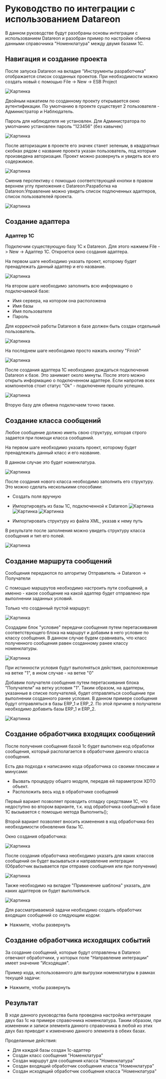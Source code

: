 # Руководство по интеграции с использованием Datareon
В данном руководстве будут разобраны основы интеграции с использованием Datareon и разобран пример по настройке обмена данными справочника "Номенклатура" между двумя базами 1С.
## Навигация и создание проекта

После запуска Datareon на вкладке "Инструменты разработчика" отображается список созданных проектов. При необходимости можно создать новый с помощью File -> New -> ESB Project

![Картинка][image3]

Двойным нажатием по созданному проекту открывается окно аутентификации. По умолчанию в проекте существует 2 пользователя - Администратор и Наблюдатель.

Пароль для наблюдателя не установлен. Для Администратора по умолчанию установлен пароль "123456" (без кавычек)

![Картинка][image1]

После авторизации в проекте его значек станет зеленым, в квадратных скобках рядом с название проекта указан пользователь, под которым произведена авторизация. Проект можно развернуть и увидеть все его содержимое.

![Картинка][image2]

Сменив перспективу с помощью соответствующей кнопки в правом верхнем углу приложения с Datareon:Разработка на Datareon:Управление можно увидеть список подлюченных адаптеров, список пользователей проекта.

![Картинка][image4]

## Создание адаптера
### Адаптер 1С
Подключим существующую базу 1С к Datareon. Для этого нажмем File -> New -> Адаптер 1С. Откроется окно создания адаптера.

На первом шаге необходимо указать проект, которому будет пренадлежать данный адаптер и его название.

![Картинка][image5]

На втором шаге необходимо заполнить всю информацию о подключаемой базе:
* Имя сервера, на котором она расположена
* Имя базы
* Имя пользователя
* Пароль

Для корректной работы Datareon в базе должен быть создан отдельный пользователь.

![Картинка][image6]

На последнем шаге необходимо просто нажать кнопку "Finish"

![Картинка][image8]

После создания адаптера 1С необходимо дождаться подключения Datareon к базе. Это занимает около минуты. После этого можно открыть информацию о подключенном адаптере. Если напротив всех компонентов стоит статус "Ok" - подключение прошло успешно.

![Картинка][image9]

Вторую базу для обмена подключаем точно также.

## Создание класса сообщений
Любое сообщение должно иметь свою структуру, которая строго задается при помощи класса сообщений. 

На первом шаге необходимо указать проект, которому будет пренадлежать данный класс и его название. 

В данном случае это будет номенклатура.

![Картинка][image12]

После создания нового класса необходимо заполнить его структуру. Это можно сделать несколькими способами:

* Создать поля вручную

* Импортировать из базы 1С, подключенной к Datareon
![Картинка][image13]
![Картинка][image14]
![Картинка][image15]
* Импортировать структуру из файла XML, указав к нему путь

В результате после заполнения можно увидеть структуру класса сообщения и тип его полей.

![Картинка][image16]

## Создание маршрута сообщений
Сообщения передаются по алгоритму Отправитель -> Datareon -> Получатели

С помощью маршрутов необходимо настроить пути сообщений, а именно - какое сообщение на какой адаптер будет отправлено при выполнении заданных условий.

Только что созданный пустой маршрут:

![Картинка][image17]

Создадим блок "условие" передачи сообщения путем перетаскивания соответствующего блока на маршрут и добавим в него условие по классу сообщения. В данном случае будем сравнивать, что класс полученного сообщения равен созданному ранее классу номенклатуры.

![Картинка][image18]

При истинности условия будут выполняться действия, расположенные на ветке "1", в ином случае - на ветке "0"

Добавим получателя сообщения путем перетаскивания блока "Получатели" на ветку условия "1". Таким образом, на адаптеры, указанные в списке получателей, будет отправляться сообщение при выполнении созданного ранее условия. В данном примере сообщения будут отправляться в базы ERP_1 и ERP_2. По этой причине в получатели необходимо добавить базы ERP_1 и ERP_2.

![Картинка][image19]

## Создание обработчика входящих сообщений
После получения сообщения базой 1с будет выполнен код обработки сообщения, который располагается в обработчике данного класса сообщения. 

Есть два подхода к написанию кода обработчика со своими плюсами и минусами:

* Вызвать процедуру общего модуля, передав ей параметром XDTO объект.
* Расположить весь код в обработчике сообщений

Первый вариант позволяет проводить отладку средствами 1С, что недоступно во втором варианте, т.к. код обработчика сообщений в базе 1С вызывается с помощью метода Выполнить();

Второй вариант позволяет вносить изменения в код обработчика без необходимости обновления базы 1С.

Окно создания обработчика:

![Картинка][image20]

После создания обработчика необходимо указать для каких классов сообщений он будет вызываться и направление интеграции (Обработчик вызывается при отправке сообщения или при получении)

![Картинка][image21]

Также необходимо на вкладке "Приминение шаблона" указать, для каких адаптеров он будет выполняться.

![Картинка][image22]

Для рассматриваемой задачи необходимо создать обработчих входящих сообщений со следующим кодом:
<details>
<summary>Нажмите, чтобы развернуть</summary>
<code> 
//Определение переменных
ПустойИдентификатор = "00000000-0000-0000-0000-000000000000";

//Получение тела сообщения
xdtoОбъект = сшпОбщегоНазначения.ПолучитьОбъектXDTO(ФорматСообщения, ОбъектСообщение.Body);

//Поиск объекта
ЗначениеДляПоиска = xdtoОбъект.Код;
новыйОбъект = Справочники.Номенклатура.НайтиПоКоду(ЗначениеДляПоиска);

Если новыйОбъект = Неопределено ИЛИ новыйОбъект.Пустая() Тогда
		новыйОбъект = Справочники.Номенклатура.СоздатьЭлемент();
Иначе
		новыйОбъект = новыйОбъект.ПолучитьОбъект();
КонецЕсли;


////////////////////////////////////////////////////////////////////////////////
//Реквизиты шапки

//Родитель
Значение = xdtoОбъект.Получить("Родитель");
Если Значение <> ПустойИдентификатор И ЗначениеЗаполнено(Значение) Тогда
    новыйОбъект.Родитель = Справочники.Номенклатура.ПолучитьСсылку(новый УникальныйИдентификатор(Значение));
Иначе
    новыйОбъект.Родитель = Справочники.Номенклатура.ПустаяСсылка();
КонецЕсли;

//Наименование
новыйОбъект.Наименование = xdtoОбъект.Получить("Наименование");

//Код
новыйОбъект.Код = xdtoОбъект.Получить("Код");

//ЕдиницаИзмерения
Значение = xdtoОбъект.Получить("ЕдиницаИзмерения");
Если Значение <> ПустойИдентификатор И ЗначениеЗаполнено(Значение) Тогда
    новыйОбъект.ЕдиницаИзмерения = Справочники.УпаковкиЕдиницыИзмерения.ПолучитьСсылку(новый УникальныйИдентификатор(Значение));
Иначе
    новыйОбъект.ЕдиницаИзмерения = Справочники.УпаковкиЕдиницыИзмерения.ПустаяСсылка();
КонецЕсли;

//Артикул
новыйОбъект.Артикул = xdtoОбъект.Получить("Артикул");

//ВариантОформленияПродажи
Значение = xdtoОбъект.Получить("ВариантОформленияПродажи");
Если ЗначениеЗаполнено(Значение) Тогда
    новыйОбъект.ВариантОформленияПродажи = XMLЗначение(Тип("ПеречислениеСсылка.ВариантыОформленияПродажи"), Значение);
Иначе
    новыйОбъект.ВариантОформленияПродажи = Перечисления.ВариантыОформленияПродажи.ПустаяСсылка();
КонецЕсли;

//ВесЕдиницаИзмерения
Значение = xdtoОбъект.Получить("ВесЕдиницаИзмерения");
Если Значение <> ПустойИдентификатор И ЗначениеЗаполнено(Значение) Тогда
    новыйОбъект.ВесЕдиницаИзмерения = Справочники.УпаковкиЕдиницыИзмерения.ПолучитьСсылку(новый УникальныйИдентификатор(Значение));
Иначе
    новыйОбъект.ВесЕдиницаИзмерения = Справочники.УпаковкиЕдиницыИзмерения.ПустаяСсылка();
КонецЕсли;

//ВесЗнаменатель
новыйОбъект.ВесЗнаменатель = xdtoОбъект.Получить("ВесЗнаменатель");

//ВесИспользовать
новыйОбъект.ВесИспользовать = xdtoОбъект.Получить("ВесИспользовать");

//ВесМожноУказыватьВДокументах
новыйОбъект.ВесМожноУказыватьВДокументах = xdtoОбъект.Получить("ВесМожноУказыватьВДокументах");

//ВесЧислитель
новыйОбъект.ВесЧислитель = xdtoОбъект.Получить("ВесЧислитель");

//ВестиУчетПоГТД
новыйОбъект.ВестиУчетПоГТД = xdtoОбъект.Получить("ВестиУчетПоГТД");

//ВестиУчетСертификатовНоменклатуры
новыйОбъект.ВестиУчетСертификатовНоменклатуры = xdtoОбъект.Получить("ВестиУчетСертификатовНоменклатуры");

//ВидАлкогольнойПродукции
Значение = xdtoОбъект.Получить("ВидАлкогольнойПродукции");
Если Значение <> ПустойИдентификатор И ЗначениеЗаполнено(Значение) Тогда
    новыйОбъект.ВидАлкогольнойПродукции = Справочники.ВидыАлкогольнойПродукции.ПолучитьСсылку(новый УникальныйИдентификатор(Значение));
Иначе
    новыйОбъект.ВидАлкогольнойПродукции = Справочники.ВидыАлкогольнойПродукции.ПустаяСсылка();
КонецЕсли;

//ВидНоменклатуры
Значение = xdtoОбъект.Получить("ВидНоменклатуры");
Если Значение <> ПустойИдентификатор И ЗначениеЗаполнено(Значение) Тогда
    новыйОбъект.ВидНоменклатуры = Справочники.ВидыНоменклатуры.ПолучитьСсылку(новый УникальныйИдентификатор(Значение));
Иначе
    новыйОбъект.ВидНоменклатуры = Справочники.ВидыНоменклатуры.ПустаяСсылка();
КонецЕсли;

//ГруппаДоступа
Значение = xdtoОбъект.Получить("ГруппаДоступа");
Если Значение <> ПустойИдентификатор И ЗначениеЗаполнено(Значение) Тогда
    новыйОбъект.ГруппаДоступа = Справочники.ГруппыДоступаНоменклатуры.ПолучитьСсылку(новый УникальныйИдентификатор(Значение));
Иначе
    новыйОбъект.ГруппаДоступа = Справочники.ГруппыДоступаНоменклатуры.ПустаяСсылка();
КонецЕсли;

//АлкогольнаяПродукция
новыйОбъект.АлкогольнаяПродукция = xdtoОбъект.Получить("АлкогольнаяПродукция");

//НаименованиеПолное
новыйОбъект.НаименованиеПолное = xdtoОбъект.Получить("НаименованиеПолное");

//ЕдиницаИзмеренияСрокаГодности
Значение = xdtoОбъект.Получить("ЕдиницаИзмеренияСрокаГодности");
Если ЗначениеЗаполнено(Значение) Тогда
    новыйОбъект.ЕдиницаИзмеренияСрокаГодности = XMLЗначение(Тип("ПеречислениеСсылка.ЕдиницыИзмеренияВремени"), Значение);
Иначе
    новыйОбъект.ЕдиницаИзмеренияСрокаГодности = Перечисления.ЕдиницыИзмеренияВремени.ПустаяСсылка();
КонецЕсли;

//ЕстьТоварыДругогоКачества
новыйОбъект.ЕстьТоварыДругогоКачества = xdtoОбъект.Получить("ЕстьТоварыДругогоКачества");

//ИмпортнаяАлкогольнаяПродукция
новыйОбъект.ИмпортнаяАлкогольнаяПродукция = xdtoОбъект.Получить("ИмпортнаяАлкогольнаяПродукция");

//ДлинаЕдиницаИзмерения
Значение = xdtoОбъект.Получить("ДлинаЕдиницаИзмерения");
Если Значение <> ПустойИдентификатор И ЗначениеЗаполнено(Значение) Тогда
    новыйОбъект.ДлинаЕдиницаИзмерения = Справочники.УпаковкиЕдиницыИзмерения.ПолучитьСсылку(новый УникальныйИдентификатор(Значение));
Иначе
    новыйОбъект.ДлинаЕдиницаИзмерения = Справочники.УпаковкиЕдиницыИзмерения.ПустаяСсылка();
КонецЕсли;

//ДлинаЗнаменатель
новыйОбъект.ДлинаЗнаменатель = xdtoОбъект.Получить("ДлинаЗнаменатель");

//ДлинаИспользовать
новыйОбъект.ДлинаИспользовать = xdtoОбъект.Получить("ДлинаИспользовать");

//ДлинаМожноУказыватьВДокументах
новыйОбъект.ДлинаМожноУказыватьВДокументах = xdtoОбъект.Получить("ДлинаМожноУказыватьВДокументах");

//ДлинаЧислитель
новыйОбъект.ДлинаЧислитель = xdtoОбъект.Получить("ДлинаЧислитель");

//ИспользованиеХарактеристик
Значение = xdtoОбъект.Получить("ИспользованиеХарактеристик");
Если ЗначениеЗаполнено(Значение) Тогда
    новыйОбъект.ИспользованиеХарактеристик = XMLЗначение(Тип("ПеречислениеСсылка.ВариантыИспользованияХарактеристикНоменклатуры"), Значение);
Иначе
    новыйОбъект.ИспользованиеХарактеристик = Перечисления.ВариантыИспользованияХарактеристикНоменклатуры.ПустаяСсылка();
КонецЕсли;

//ИспользоватьИндивидуальныйШаблонЦенника
новыйОбъект.ИспользоватьИндивидуальныйШаблонЦенника = xdtoОбъект.Получить("ИспользоватьИндивидуальныйШаблонЦенника");

//ИспользоватьИндивидуальныйШаблонЭтикетки
новыйОбъект.ИспользоватьИндивидуальныйШаблонЭтикетки = xdtoОбъект.Получить("ИспользоватьИндивидуальныйШаблонЭтикетки");

//ИспользоватьУпаковки
новыйОбъект.ИспользоватьУпаковки = xdtoОбъект.Получить("ИспользоватьУпаковки");

//Качество
Значение = xdtoОбъект.Получить("Качество");
Если ЗначениеЗаполнено(Значение) Тогда
    новыйОбъект.Качество = XMLЗначение(Тип("ПеречислениеСсылка.ГрадацииКачества"), Значение);
Иначе
    новыйОбъект.Качество = Перечисления.ГрадацииКачества.ПустаяСсылка();
КонецЕсли;

//КодДляПоиска
новыйОбъект.КодДляПоиска = xdtoОбъект.Получить("КодДляПоиска");

//Марка
Значение = xdtoОбъект.Получить("Марка");
Если Значение <> ПустойИдентификатор И ЗначениеЗаполнено(Значение) Тогда
    новыйОбъект.Марка = Справочники.Марки.ПолучитьСсылку(новый УникальныйИдентификатор(Значение));
Иначе
    новыйОбъект.Марка = Справочники.Марки.ПустаяСсылка();
КонецЕсли;

//НаборУпаковок
Значение = xdtoОбъект.Получить("НаборУпаковок");
Если Значение <> ПустойИдентификатор И ЗначениеЗаполнено(Значение) Тогда
    новыйОбъект.НаборУпаковок = Справочники.НаборыУпаковок.ПолучитьСсылку(новый УникальныйИдентификатор(Значение));
Иначе
    новыйОбъект.НаборУпаковок = Справочники.НаборыУпаковок.ПустаяСсылка();
КонецЕсли;

//ГруппаФинансовогоУчета
Значение = xdtoОбъект.Получить("ГруппаФинансовогоУчета");
Если Значение <> ПустойИдентификатор И ЗначениеЗаполнено(Значение) Тогда
    новыйОбъект.ГруппаФинансовогоУчета = Справочники.ГруппыФинансовогоУчетаНоменклатуры.ПолучитьСсылку(новый УникальныйИдентификатор(Значение));
Иначе
    новыйОбъект.ГруппаФинансовогоУчета = Справочники.ГруппыФинансовогоУчетаНоменклатуры.ПустаяСсылка();
КонецЕсли;

//НоменклатураМногооборотнаяТара
Значение = xdtoОбъект.Получить("НоменклатураМногооборотнаяТара");
Если Значение <> ПустойИдентификатор И ЗначениеЗаполнено(Значение) Тогда
    новыйОбъект.НоменклатураМногооборотнаяТара = Справочники.Номенклатура.ПолучитьСсылку(новый УникальныйИдентификатор(Значение));
Иначе
    новыйОбъект.НоменклатураМногооборотнаяТара = Справочники.Номенклатура.ПустаяСсылка();
КонецЕсли;

//ОбъемДАЛ
новыйОбъект.ОбъемДАЛ = xdtoОбъект.Получить("ОбъемДАЛ");

//Описание
новыйОбъект.Описание = xdtoОбъект.Получить("Описание");

//ПодакцизныйТовар
новыйОбъект.ПодакцизныйТовар = xdtoОбъект.Получить("ПодакцизныйТовар");

//ПоставляетсяВМногооборотнойТаре
новыйОбъект.ПоставляетсяВМногооборотнойТаре = xdtoОбъект.Получить("ПоставляетсяВМногооборотнойТаре");

//Производитель
Значение = xdtoОбъект.Получить("Производитель");
Если Значение <> ПустойИдентификатор И ЗначениеЗаполнено(Значение) Тогда
    новыйОбъект.Производитель = Справочники.Производители.ПолучитьСсылку(новый УникальныйИдентификатор(Значение));
Иначе
    новыйОбъект.Производитель = Справочники.Производители.ПустаяСсылка();
КонецЕсли;

//ПроизводительИмпортерКонтрагент
Значение = xdtoОбъект.Получить("ПроизводительИмпортерКонтрагент");
Если Значение <> ПустойИдентификатор И ЗначениеЗаполнено(Значение) Тогда
    новыйОбъект.ПроизводительИмпортерКонтрагент = Справочники.Контрагенты.ПолучитьСсылку(новый УникальныйИдентификатор(Значение));
Иначе
    новыйОбъект.ПроизводительИмпортерКонтрагент = Справочники.Контрагенты.ПустаяСсылка();
КонецЕсли;

//СкладскаяГруппа
Значение = xdtoОбъект.Получить("СкладскаяГруппа");
Если Значение <> ПустойИдентификатор И ЗначениеЗаполнено(Значение) Тогда
    новыйОбъект.СкладскаяГруппа = Справочники.СкладскиеГруппыНоменклатуры.ПолучитьСсылку(новый УникальныйИдентификатор(Значение));
Иначе
    новыйОбъект.СкладскаяГруппа = Справочники.СкладскиеГруппыНоменклатуры.ПустаяСсылка();
КонецЕсли;

//СрокГодности
новыйОбъект.СрокГодности = xdtoОбъект.Получить("СрокГодности");

//УдалитьСтавкаНДС
Значение = xdtoОбъект.Получить("УдалитьСтавкаНДС");
Если ЗначениеЗаполнено(Значение) Тогда
    новыйОбъект.УдалитьСтавкаНДС = XMLЗначение(Тип("ПеречислениеСсылка.СтавкиНДС"), Значение);
Иначе
    новыйОбъект.УдалитьСтавкаНДС = Перечисления.СтавкиНДС.ПустаяСсылка();
КонецЕсли;

//СтавкаНДС
Значение = xdtoОбъект.Получить("СтавкаНДС");
Если ЗначениеЗаполнено(Значение) Тогда
    новыйОбъект.СтавкаНДС = XMLЗначение(Тип("ПеречислениеСсылка.СтавкиНДС"), Значение);
Иначе
    новыйОбъект.СтавкаНДС = Перечисления.СтавкиНДС.ПустаяСсылка();
КонецЕсли;

//ТипНоменклатуры
Значение = xdtoОбъект.Получить("ТипНоменклатуры");
Если ЗначениеЗаполнено(Значение) Тогда
    новыйОбъект.ТипНоменклатуры = XMLЗначение(Тип("ПеречислениеСсылка.ТипыНоменклатуры"), Значение);
Иначе
    новыйОбъект.ТипНоменклатуры = Перечисления.ТипыНоменклатуры.ПустаяСсылка();
КонецЕсли;

//ТоварнаяКатегория
Значение = xdtoОбъект.Получить("ТоварнаяКатегория");
Если Значение <> ПустойИдентификатор И ЗначениеЗаполнено(Значение) Тогда
    новыйОбъект.ТоварнаяКатегория = Справочники.ТоварныеКатегории.ПолучитьСсылку(новый УникальныйИдентификатор(Значение));
Иначе
    новыйОбъект.ТоварнаяКатегория = Справочники.ТоварныеКатегории.ПустаяСсылка();
КонецЕсли;

//ФайлКартинки
Значение = xdtoОбъект.Получить("ФайлКартинки");
Если Значение <> ПустойИдентификатор И ЗначениеЗаполнено(Значение) Тогда
    новыйОбъект.ФайлКартинки = Справочники.НоменклатураПрисоединенныеФайлы.ПолучитьСсылку(новый УникальныйИдентификатор(Значение));
Иначе
    новыйОбъект.ФайлКартинки = Справочники.НоменклатураПрисоединенныеФайлы.ПустаяСсылка();
КонецЕсли;

//ФайлОписанияДляСайта
Значение = xdtoОбъект.Получить("ФайлОписанияДляСайта");
Если Значение <> ПустойИдентификатор И ЗначениеЗаполнено(Значение) Тогда
    новыйОбъект.ФайлОписанияДляСайта = Справочники.НоменклатураПрисоединенныеФайлы.ПолучитьСсылку(новый УникальныйИдентификатор(Значение));
Иначе
    новыйОбъект.ФайлОписанияДляСайта = Справочники.НоменклатураПрисоединенныеФайлы.ПустаяСсылка();
КонецЕсли;

//ОбъемЕдиницаИзмерения
Значение = xdtoОбъект.Получить("ОбъемЕдиницаИзмерения");
Если Значение <> ПустойИдентификатор И ЗначениеЗаполнено(Значение) Тогда
    новыйОбъект.ОбъемЕдиницаИзмерения = Справочники.УпаковкиЕдиницыИзмерения.ПолучитьСсылку(новый УникальныйИдентификатор(Значение));
Иначе
    новыйОбъект.ОбъемЕдиницаИзмерения = Справочники.УпаковкиЕдиницыИзмерения.ПустаяСсылка();
КонецЕсли;

//ОбъемЗнаменатель
новыйОбъект.ОбъемЗнаменатель = xdtoОбъект.Получить("ОбъемЗнаменатель");

//ОбъемИспользовать
новыйОбъект.ОбъемИспользовать = xdtoОбъект.Получить("ОбъемИспользовать");

//ОбъемМожноУказыватьВДокументах
новыйОбъект.ОбъемМожноУказыватьВДокументах = xdtoОбъект.Получить("ОбъемМожноУказыватьВДокументах");

//ОбъемЧислитель
новыйОбъект.ОбъемЧислитель = xdtoОбъект.Получить("ОбъемЧислитель");

//ХарактеристикаМногооборотнаяТара
Значение = xdtoОбъект.Получить("ХарактеристикаМногооборотнаяТара");
Если Значение <> ПустойИдентификатор И ЗначениеЗаполнено(Значение) Тогда
    новыйОбъект.ХарактеристикаМногооборотнаяТара = Справочники.ХарактеристикиНоменклатуры.ПолучитьСсылку(новый УникальныйИдентификатор(Значение));
Иначе
    новыйОбъект.ХарактеристикаМногооборотнаяТара = Справочники.ХарактеристикиНоменклатуры.ПустаяСсылка();
КонецЕсли;

//ПлощадьЕдиницаИзмерения
Значение = xdtoОбъект.Получить("ПлощадьЕдиницаИзмерения");
Если Значение <> ПустойИдентификатор И ЗначениеЗаполнено(Значение) Тогда
    новыйОбъект.ПлощадьЕдиницаИзмерения = Справочники.УпаковкиЕдиницыИзмерения.ПолучитьСсылку(новый УникальныйИдентификатор(Значение));
Иначе
    новыйОбъект.ПлощадьЕдиницаИзмерения = Справочники.УпаковкиЕдиницыИзмерения.ПустаяСсылка();
КонецЕсли;

//ПлощадьЗнаменатель
новыйОбъект.ПлощадьЗнаменатель = xdtoОбъект.Получить("ПлощадьЗнаменатель");

//СхемаОбеспечения
Значение = xdtoОбъект.Получить("СхемаОбеспечения");
Если Значение <> ПустойИдентификатор И ЗначениеЗаполнено(Значение) Тогда
    новыйОбъект.СхемаОбеспечения = Справочники.СхемыОбеспечения.ПолучитьСсылку(новый УникальныйИдентификатор(Значение));
Иначе
    новыйОбъект.СхемаОбеспечения = Справочники.СхемыОбеспечения.ПустаяСсылка();
КонецЕсли;

//СпособОбеспеченияПотребностей
Значение = xdtoОбъект.Получить("СпособОбеспеченияПотребностей");
Если Значение <> ПустойИдентификатор И ЗначениеЗаполнено(Значение) Тогда
    новыйОбъект.СпособОбеспеченияПотребностей = Справочники.СпособыОбеспеченияПотребностей.ПолучитьСсылку(новый УникальныйИдентификатор(Значение));
Иначе
    новыйОбъект.СпособОбеспеченияПотребностей = Справочники.СпособыОбеспеченияПотребностей.ПустаяСсылка();
КонецЕсли;

//ПлощадьИспользовать
новыйОбъект.ПлощадьИспользовать = xdtoОбъект.Получить("ПлощадьИспользовать");

//ПлощадьМожноУказыватьВДокументах
новыйОбъект.ПлощадьМожноУказыватьВДокументах = xdtoОбъект.Получить("ПлощадьМожноУказыватьВДокументах");

//ПлощадьЧислитель
новыйОбъект.ПлощадьЧислитель = xdtoОбъект.Получить("ПлощадьЧислитель");

//ЦеноваяГруппа
Значение = xdtoОбъект.Получить("ЦеноваяГруппа");
Если Значение <> ПустойИдентификатор И ЗначениеЗаполнено(Значение) Тогда
    новыйОбъект.ЦеноваяГруппа = Справочники.ЦеновыеГруппы.ПолучитьСсылку(новый УникальныйИдентификатор(Значение));
Иначе
    новыйОбъект.ЦеноваяГруппа = Справочники.ЦеновыеГруппы.ПустаяСсылка();
КонецЕсли;

//ШаблонЦенника
Значение = xdtoОбъект.Получить("ШаблонЦенника");
Если Значение <> ПустойИдентификатор И ЗначениеЗаполнено(Значение) Тогда
    новыйОбъект.ШаблонЦенника = Справочники.ШаблоныЭтикетокИЦенников.ПолучитьСсылку(новый УникальныйИдентификатор(Значение));
Иначе
    новыйОбъект.ШаблонЦенника = Справочники.ШаблоныЭтикетокИЦенников.ПустаяСсылка();
КонецЕсли;

//ЕдиницаДляОтчетов
Значение = xdtoОбъект.Получить("ЕдиницаДляОтчетов");
Если Значение <> ПустойИдентификатор И ЗначениеЗаполнено(Значение) Тогда
    новыйОбъект.ЕдиницаДляОтчетов = Справочники.УпаковкиЕдиницыИзмерения.ПолучитьСсылку(новый УникальныйИдентификатор(Значение));
Иначе
    новыйОбъект.ЕдиницаДляОтчетов = Справочники.УпаковкиЕдиницыИзмерения.ПустаяСсылка();
КонецЕсли;

//КоэффициентЕдиницыДляОтчетов
новыйОбъект.КоэффициентЕдиницыДляОтчетов = xdtoОбъект.Получить("КоэффициентЕдиницыДляОтчетов");

//ШаблонЭтикетки
Значение = xdtoОбъект.Получить("ШаблонЭтикетки");
Если Значение <> ПустойИдентификатор И ЗначениеЗаполнено(Значение) Тогда
    новыйОбъект.ШаблонЭтикетки = Справочники.ШаблоныЭтикетокИЦенников.ПолучитьСсылку(новый УникальныйИдентификатор(Значение));
Иначе
    новыйОбъект.ШаблонЭтикетки = Справочники.ШаблоныЭтикетокИЦенников.ПустаяСсылка();
КонецЕсли;

//СезоннаяГруппа
Значение = xdtoОбъект.Получить("СезоннаяГруппа");
Если Значение <> ПустойИдентификатор И ЗначениеЗаполнено(Значение) Тогда
    новыйОбъект.СезоннаяГруппа = Справочники.СезонныеГруппы.ПолучитьСсылку(новый УникальныйИдентификатор(Значение));
Иначе
    новыйОбъект.СезоннаяГруппа = Справочники.СезонныеГруппы.ПустаяСсылка();
КонецЕсли;

//КоллекцияНоменклатуры
Значение = xdtoОбъект.Получить("КоллекцияНоменклатуры");
Если Значение <> ПустойИдентификатор И ЗначениеЗаполнено(Значение) Тогда
    новыйОбъект.КоллекцияНоменклатуры = Справочники.КоллекцииНоменклатуры.ПолучитьСсылку(новый УникальныйИдентификатор(Значение));
Иначе
    новыйОбъект.КоллекцияНоменклатуры = Справочники.КоллекцииНоменклатуры.ПустаяСсылка();
КонецЕсли;

//Принципал
Значение = xdtoОбъект.Получить("Принципал");
Если Значение <> ПустойИдентификатор И ЗначениеЗаполнено(Значение) Тогда
    новыйОбъект.Принципал = Справочники.Организации.ПолучитьСсылку(новый УникальныйИдентификатор(Значение));
Иначе
    новыйОбъект.Принципал = Справочники.Организации.ПустаяСсылка();
КонецЕсли;

//Контрагент
Значение = xdtoОбъект.Получить("Контрагент");
Если Значение <> ПустойИдентификатор И ЗначениеЗаполнено(Значение) Тогда
    новыйОбъект.Контрагент = Справочники.Организации.ПолучитьСсылку(новый УникальныйИдентификатор(Значение));
Иначе
    новыйОбъект.Контрагент = Справочники.Организации.ПустаяСсылка();
КонецЕсли;

//РейтингПродаж
Значение = xdtoОбъект.Получить("РейтингПродаж");
Если Значение <> ПустойИдентификатор И ЗначениеЗаполнено(Значение) Тогда
    новыйОбъект.РейтингПродаж = Справочники.РейтингиПродажНоменклатуры.ПолучитьСсылку(новый УникальныйИдентификатор(Значение));
Иначе
    новыйОбъект.РейтингПродаж = Справочники.РейтингиПродажНоменклатуры.ПустаяСсылка();
КонецЕсли;

//ОбособленнаяЗакупкаПродажа
новыйОбъект.ОбособленнаяЗакупкаПродажа = xdtoОбъект.Получить("ОбособленнаяЗакупкаПродажа");

//ГруппаАналитическогоУчета
Значение = xdtoОбъект.Получить("ГруппаАналитическогоУчета");
Если Значение <> ПустойИдентификатор И ЗначениеЗаполнено(Значение) Тогда
    новыйОбъект.ГруппаАналитическогоУчета = Справочники.ГруппыАналитическогоУчетаНоменклатуры.ПолучитьСсылку(новый УникальныйИдентификатор(Значение));
Иначе
    новыйОбъект.ГруппаАналитическогоУчета = Справочники.ГруппыАналитическогоУчетаНоменклатуры.ПустаяСсылка();
КонецЕсли;

//КодТНВЭД
Значение = xdtoОбъект.Получить("КодТНВЭД");
Если Значение <> ПустойИдентификатор И ЗначениеЗаполнено(Значение) Тогда
    новыйОбъект.КодТНВЭД = Справочники.КлассификаторТНВЭД.ПолучитьСсылку(новый УникальныйИдентификатор(Значение));
Иначе
    новыйОбъект.КодТНВЭД = Справочники.КлассификаторТНВЭД.ПустаяСсылка();
КонецЕсли;

//КодОКВЭД
Значение = xdtoОбъект.Получить("КодОКВЭД");
Если Значение <> ПустойИдентификатор И ЗначениеЗаполнено(Значение) Тогда
    новыйОбъект.КодОКВЭД = Справочники.КлассификаторВидовЭкономическойДеятельности.ПолучитьСсылку(новый УникальныйИдентификатор(Значение));
Иначе
    новыйОбъект.КодОКВЭД = Справочники.КлассификаторВидовЭкономическойДеятельности.ПустаяСсылка();
КонецЕсли;

//КодОКП
Значение = xdtoОбъект.Получить("КодОКП");
Если Значение <> ПустойИдентификатор И ЗначениеЗаполнено(Значение) Тогда
    новыйОбъект.КодОКП = Справочники.ОбщероссийскийКлассификаторПродукции.ПолучитьСсылку(новый УникальныйИдентификатор(Значение));
Иначе
    новыйОбъект.КодОКП = Справочники.ОбщероссийскийКлассификаторПродукции.ПустаяСсылка();
КонецЕсли;

//ОблагаетсяНДПИПоПроцентнойСтавке
новыйОбъект.ОблагаетсяНДПИПоПроцентнойСтавке = xdtoОбъект.Получить("ОблагаетсяНДПИПоПроцентнойСтавке");

//ВладелецСерий
Значение = xdtoОбъект.Получить("ВладелецСерий");
Если Значение <> ПустойИдентификатор И ЗначениеЗаполнено(Значение) Тогда
    новыйОбъект.ВладелецСерий = Справочники.ВидыНоменклатуры.ПолучитьСсылку(новый УникальныйИдентификатор(Значение));
Иначе
    новыйОбъект.ВладелецСерий = Справочники.ВидыНоменклатуры.ПустаяСсылка();
КонецЕсли;

//ВладелецХарактеристик
Значение = xdtoОбъект.Получить("ВладелецХарактеристик");
Если Значение <> ПустойИдентификатор И ЗначениеЗаполнено(Значение) Тогда
    новыйОбъект.ВладелецХарактеристик = Справочники.ВидыНоменклатуры.ПолучитьСсылку(новый УникальныйИдентификатор(Значение));
Иначе
    новыйОбъект.ВладелецХарактеристик = Справочники.ВидыНоменклатуры.ПустаяСсылка();
КонецЕсли;

//ВладелецТоварныхКатегорий
Значение = xdtoОбъект.Получить("ВладелецТоварныхКатегорий");
Если Значение <> ПустойИдентификатор И ЗначениеЗаполнено(Значение) Тогда
    новыйОбъект.ВладелецТоварныхКатегорий = Справочники.ВидыНоменклатуры.ПолучитьСсылку(новый УникальныйИдентификатор(Значение));
Иначе
    новыйОбъект.ВладелецТоварныхКатегорий = Справочники.ВидыНоменклатуры.ПустаяСсылка();
КонецЕсли;

//Крепость
новыйОбъект.Крепость = xdtoОбъект.Получить("Крепость");

//ОсобенностьУчета
Значение = xdtoОбъект.Получить("ОсобенностьУчета");
Если ЗначениеЗаполнено(Значение) Тогда
    новыйОбъект.ОсобенностьУчета = XMLЗначение(Тип("ПеречислениеСсылка.ОсобенностиУчетаНоменклатуры"), Значение);
Иначе
    новыйОбъект.ОсобенностьУчета = Перечисления.ОсобенностиУчетаНоменклатуры.ПустаяСсылка();
КонецЕсли;

//ПродукцияМаркируемаяДляГИСМ
новыйОбъект.ПродукцияМаркируемаяДляГИСМ = xdtoОбъект.Получить("ПродукцияМаркируемаяДляГИСМ");

//КиЗГИСМ
новыйОбъект.КиЗГИСМ = xdtoОбъект.Получить("КиЗГИСМ");

//КиЗГИСМВид
Значение = xdtoОбъект.Получить("КиЗГИСМВид");
Если ЗначениеЗаполнено(Значение) Тогда
    новыйОбъект.КиЗГИСМВид = XMLЗначение(Тип("ПеречислениеСсылка.ВидыКиЗГИСМ"), Значение);
Иначе
    новыйОбъект.КиЗГИСМВид = Перечисления.ВидыКиЗГИСМ.ПустаяСсылка();
КонецЕсли;

//КиЗГИСМСпособВыпускаВОборот
Значение = xdtoОбъект.Получить("КиЗГИСМСпособВыпускаВОборот");
Если ЗначениеЗаполнено(Значение) Тогда
    новыйОбъект.КиЗГИСМСпособВыпускаВОборот = XMLЗначение(Тип("ПеречислениеСсылка.СпособыВыпускаВОборотГИСМ"), Значение);
Иначе
    новыйОбъект.КиЗГИСМСпособВыпускаВОборот = Перечисления.СпособыВыпускаВОборотГИСМ.ПустаяСсылка();
КонецЕсли;

//КиЗГИСМGTIN
новыйОбъект.КиЗГИСМGTIN = xdtoОбъект.Получить("КиЗГИСМGTIN");

//КиЗГИСМРазмер
Значение = xdtoОбъект.Получить("КиЗГИСМРазмер");
Если ЗначениеЗаполнено(Значение) Тогда
    новыйОбъект.КиЗГИСМРазмер = XMLЗначение(Тип("ПеречислениеСсылка.РазмерыКиЗГИСМ"), Значение);
Иначе
    новыйОбъект.КиЗГИСМРазмер = Перечисления.РазмерыКиЗГИСМ.ПустаяСсылка();
КонецЕсли;

//ПодконтрольнаяПродукцияВЕТИС
новыйОбъект.ПодконтрольнаяПродукцияВЕТИС = xdtoОбъект.Получить("ПодконтрольнаяПродукцияВЕТИС");

//АлкогольнаяПродукцияВоВскрытойТаре
новыйОбъект.АлкогольнаяПродукцияВоВскрытойТаре = xdtoОбъект.Получить("АлкогольнаяПродукцияВоВскрытойТаре");

//КодРаздел7ДекларацииНДС
Значение = xdtoОбъект.Получить("КодРаздел7ДекларацииНДС");
Если Значение <> ПустойИдентификатор И ЗначениеЗаполнено(Значение) Тогда
    новыйОбъект.КодРаздел7ДекларацииНДС = Справочники.КодыОперацийРаздела7ДекларацииПоНДС.ПолучитьСсылку(новый УникальныйИдентификатор(Значение));
Иначе
    новыйОбъект.КодРаздел7ДекларацииНДС = Справочники.КодыОперацийРаздела7ДекларацииПоНДС.ПустаяСсылка();
КонецЕсли;

//ОблагаетсяНДСУПокупателя
новыйОбъект.ОблагаетсяНДСУПокупателя = xdtoОбъект.Получить("ОблагаетсяНДСУПокупателя");

//КодОКВЭД2
Значение = xdtoОбъект.Получить("КодОКВЭД2");
Если Значение <> ПустойИдентификатор И ЗначениеЗаполнено(Значение) Тогда
    новыйОбъект.КодОКВЭД2 = Справочники.КлассификаторОКВЭД2.ПолучитьСсылку(новый УникальныйИдентификатор(Значение));
Иначе
    новыйОбъект.КодОКВЭД2 = Справочники.КлассификаторОКВЭД2.ПустаяСсылка();
КонецЕсли;

//КодОКПД2
Значение = xdtoОбъект.Получить("КодОКПД2");
Если Значение <> ПустойИдентификатор И ЗначениеЗаполнено(Значение) Тогда
    новыйОбъект.КодОКПД2 = Справочники.КлассификаторОКПД2.ПолучитьСсылку(новый УникальныйИдентификатор(Значение));
Иначе
    новыйОбъект.КодОКПД2 = Справочники.КлассификаторОКПД2.ПустаяСсылка();
КонецЕсли;

//УдалитьТабачнаяПродукция
новыйОбъект.УдалитьТабачнаяПродукция = xdtoОбъект.Получить("УдалитьТабачнаяПродукция");

//УдалитьОбувнаяПродукция
новыйОбъект.УдалитьОбувнаяПродукция = xdtoОбъект.Получить("УдалитьОбувнаяПродукция");

//КодВидаНоменклатурнойКлассификации
новыйОбъект.КодВидаНоменклатурнойКлассификации = xdtoОбъект.Получить("КодВидаНоменклатурнойКлассификации");

//НаименованиеВидаНоменклатурнойКлассификации
новыйОбъект.НаименованиеВидаНоменклатурнойКлассификации = xdtoОбъект.Получить("НаименованиеВидаНоменклатурнойКлассификации");

//ЕдиницаИзмеренияТНВЭД
Значение = xdtoОбъект.Получить("ЕдиницаИзмеренияТНВЭД");
Если Значение <> ПустойИдентификатор И ЗначениеЗаполнено(Значение) Тогда
    новыйОбъект.ЕдиницаИзмеренияТНВЭД = Справочники.УпаковкиЕдиницыИзмерения.ПолучитьСсылку(новый УникальныйИдентификатор(Значение));
Иначе
    новыйОбъект.ЕдиницаИзмеренияТНВЭД = Справочники.УпаковкиЕдиницыИзмерения.ПустаяСсылка();
КонецЕсли;

//кс_IDНоменклатуры
новыйОбъект.кс_IDНоменклатуры = xdtoОбъект.Получить("кс_IDНоменклатуры");


////////////////////////////////////////////////////////////////////////////////
//Табличные части


//Табличная часть ДополнительныеРеквизиты
новыйОбъект.ДополнительныеРеквизиты.Очистить();
текТаблица = xdtoОбъект.ДополнительныеРеквизиты.Последовательность();
Для Инд = 0 По текТаблица.Количество()-1 Цикл
		xdtoСтрока= текТаблица.ПолучитьЗначение(Инд);
		текСтрока = новыйОбъект.ДополнительныеРеквизиты.Добавить();

		//Свойство
		Значение = xdtoСтрока.Получить("Свойство");
		Если Значение <> ПустойИдентификатор И ЗначениеЗаполнено(Значение) Тогда
		    текСтрока.Свойство = ПланыВидовХарактеристик.ДополнительныеРеквизитыИСведения.ПолучитьСсылку(новый УникальныйИдентификатор(Значение));
		Иначе
		    текСтрока.Свойство = ПланыВидовХарактеристик.ДополнительныеРеквизитыИСведения.ПустаяСсылка();
		КонецЕсли;

		//Значение
		Значение = xdtoСтрока.Получить("Значение");
		Если Значение <> ПустойИдентификатор И ЗначениеЗаполнено(Значение) Тогда
		    текСтрока.Значение = Справочники.ПрофессииРабочих.ПолучитьСсылку(новый УникальныйИдентификатор(Значение));
		Иначе
		    текСтрока.Значение = Справочники.ПрофессииРабочих.ПустаяСсылка();
		КонецЕсли;

		//ТекстоваяСтрока
		текСтрока.ТекстоваяСтрока = xdtoСтрока.Получить("ТекстоваяСтрока");
КонецЦикла;


//Табличная часть ДрагоценныеМатериалы
новыйОбъект.ДрагоценныеМатериалы.Очистить();
текТаблица = xdtoОбъект.ДрагоценныеМатериалы.Последовательность();
Для Инд = 0 По текТаблица.Количество()-1 Цикл
		xdtoСтрока= текТаблица.ПолучитьЗначение(Инд);
		текСтрока = новыйОбъект.ДрагоценныеМатериалы.Добавить();

		//ДрагоценныйМатериал
		Значение = xdtoСтрока.Получить("ДрагоценныйМатериал");
		Если Значение <> ПустойИдентификатор И ЗначениеЗаполнено(Значение) Тогда
		    текСтрока.ДрагоценныйМатериал = Справочники.ДрагоценныеМатериалы.ПолучитьСсылку(новый УникальныйИдентификатор(Значение));
		Иначе
		    текСтрока.ДрагоценныйМатериал = Справочники.ДрагоценныеМатериалы.ПустаяСсылка();
		КонецЕсли;

		//Количество
		текСтрока.Количество = xdtoСтрока.Получить("Количество");

		//ЕдиницаИзмерения
		Значение = xdtoСтрока.Получить("ЕдиницаИзмерения");
		Если Значение <> ПустойИдентификатор И ЗначениеЗаполнено(Значение) Тогда
		    текСтрока.ЕдиницаИзмерения = Справочники.УпаковкиЕдиницыИзмерения.ПолучитьСсылку(новый УникальныйИдентификатор(Значение));
		Иначе
		    текСтрока.ЕдиницаИзмерения = Справочники.УпаковкиЕдиницыИзмерения.ПустаяСсылка();
		КонецЕсли;

		//Расположение
		Значение = xdtoСтрока.Получить("Расположение");
		Если ЗначениеЗаполнено(Значение) Тогда
		    текСтрока.Расположение = XMLЗначение(Тип("ПеречислениеСсылка.РасположениеДрагоценныхКамней"), Значение);
		Иначе
		    текСтрока.Расположение = Перечисления.РасположениеДрагоценныхКамней.ПустаяСсылка();
		КонецЕсли;

		//Комментарий
		текСтрока.Комментарий = xdtoСтрока.Получить("Комментарий");
КонецЦикла;


//Запись объекта
новыйОбъект.ДополнительныеСвойства.Вставить("СШПНеобрабатывать", Истина);
новыйОбъект.Записать(); </code>
</details>

## Создание обработчика исходящих событий

За создание сообщений, которые будут отправлены в Datareon отвечают обработчики, у которых поле "Направление интеграции" имеет значение "Исходящая".

Пример кода, использованного для выгрузки номенклатуры в рамках текущей задачи:

<details>
<summary>Нажмите, чтобы развернуть</summary>
<code>РезультатОбработки.ClassId = 76;
Данные = Новый Структура;

Данные.Вставить("Родитель", ОбъектОбработки.Родитель);
Данные.Вставить("Наименование", ОбъектОбработки.Наименование);
Данные.Вставить("Код", ОбъектОбработки.Код);
Данные.Вставить("ПометкаУдаления", ОбъектОбработки.ПометкаУдаления);
Данные.Вставить("ЕдиницаИзмерения", ОбъектОбработки.ЕдиницаИзмерения);
Данные.Вставить("Артикул", ОбъектОбработки.Артикул);
Данные.Вставить("ВариантОформленияПродажи", ОбъектОбработки.ВариантОформленияПродажи);
Данные.Вставить("ВесЕдиницаИзмерения", ОбъектОбработки.ВесЕдиницаИзмерения);
Данные.Вставить("ВесЗнаменатель", ОбъектОбработки.ВесЗнаменатель);
Данные.Вставить("ВесИспользовать", ОбъектОбработки.ВесИспользовать);
Данные.Вставить("ВесМожноУказыватьВДокументах", ОбъектОбработки.ВесМожноУказыватьВДокументах);
Данные.Вставить("ВесЧислитель", ОбъектОбработки.ВесЧислитель);
Данные.Вставить("ВестиУчетПоГТД", ОбъектОбработки.ВестиУчетПоГТД);
Данные.Вставить("ВестиУчетСертификатовНоменклатуры", ОбъектОбработки.ВестиУчетСертификатовНоменклатуры);
Данные.Вставить("ВидАлкогольнойПродукции", ОбъектОбработки.ВидАлкогольнойПродукции);
Данные.Вставить("ВидНоменклатуры", ОбъектОбработки.ВидНоменклатуры);
Данные.Вставить("ГруппаДоступа", ОбъектОбработки.ГруппаДоступа);
Данные.Вставить("АлкогольнаяПродукция", ОбъектОбработки.АлкогольнаяПродукция);
Данные.Вставить("НаименованиеПолное", ОбъектОбработки.НаименованиеПолное);
Данные.Вставить("ЕдиницаИзмеренияСрокаГодности", ОбъектОбработки.ЕдиницаИзмеренияСрокаГодности);
Данные.Вставить("ЕстьТоварыДругогоКачества", ОбъектОбработки.ЕстьТоварыДругогоКачества);
Данные.Вставить("ИмпортнаяАлкогольнаяПродукция", ОбъектОбработки.ИмпортнаяАлкогольнаяПродукция);
Данные.Вставить("ДлинаЕдиницаИзмерения", ОбъектОбработки.ДлинаЕдиницаИзмерения);
Данные.Вставить("ДлинаЗнаменатель", ОбъектОбработки.ДлинаЗнаменатель);
Данные.Вставить("ДлинаИспользовать", ОбъектОбработки.ДлинаИспользовать);
Данные.Вставить("ДлинаМожноУказыватьВДокументах", ОбъектОбработки.ДлинаМожноУказыватьВДокументах);
Данные.Вставить("ДлинаЧислитель", ОбъектОбработки.ДлинаЧислитель);
Данные.Вставить("ИспользованиеХарактеристик", ОбъектОбработки.ИспользованиеХарактеристик);
Данные.Вставить("ИспользоватьИндивидуальныйШаблонЦенника", ОбъектОбработки.ИспользоватьИндивидуальныйШаблонЦенника);
Данные.Вставить("ИспользоватьИндивидуальныйШаблонЭтикетки", ОбъектОбработки.ИспользоватьИндивидуальныйШаблонЭтикетки);
Данные.Вставить("ИспользоватьУпаковки", ОбъектОбработки.ИспользоватьУпаковки);
Данные.Вставить("Качество", ОбъектОбработки.Качество);
Данные.Вставить("КодДляПоиска", ОбъектОбработки.КодДляПоиска);
Данные.Вставить("Марка", ОбъектОбработки.Марка);
Данные.Вставить("НаборУпаковок", ОбъектОбработки.НаборУпаковок);
Данные.Вставить("ГруппаФинансовогоУчета", ОбъектОбработки.ГруппаФинансовогоУчета);
Данные.Вставить("НоменклатураМногооборотнаяТара", ОбъектОбработки.НоменклатураМногооборотнаяТара);
Данные.Вставить("ОбъемДАЛ", ОбъектОбработки.ОбъемДАЛ);
Данные.Вставить("Описание", ОбъектОбработки.Описание);
Данные.Вставить("ПодакцизныйТовар", ОбъектОбработки.ПодакцизныйТовар);
Данные.Вставить("ПоставляетсяВМногооборотнойТаре", ОбъектОбработки.ПоставляетсяВМногооборотнойТаре);
Данные.Вставить("Производитель", ОбъектОбработки.Производитель);
Данные.Вставить("ПроизводительИмпортерКонтрагент", ОбъектОбработки.ПроизводительИмпортерКонтрагент);
Данные.Вставить("СкладскаяГруппа", ОбъектОбработки.СкладскаяГруппа);
Данные.Вставить("СрокГодности", ОбъектОбработки.СрокГодности);
Данные.Вставить("УдалитьСтавкаНДС", ОбъектОбработки.УдалитьСтавкаНДС);
Данные.Вставить("СтавкаНДС", ОбъектОбработки.СтавкаНДС);
Данные.Вставить("ТипНоменклатуры", ОбъектОбработки.ТипНоменклатуры);
Данные.Вставить("ТоварнаяКатегория", ОбъектОбработки.ТоварнаяКатегория);
Данные.Вставить("ФайлКартинки", ОбъектОбработки.ФайлКартинки);
Данные.Вставить("ФайлОписанияДляСайта", ОбъектОбработки.ФайлОписанияДляСайта);
Данные.Вставить("ОбъемЕдиницаИзмерения", ОбъектОбработки.ОбъемЕдиницаИзмерения);
Данные.Вставить("ОбъемЗнаменатель", ОбъектОбработки.ОбъемЗнаменатель);
Данные.Вставить("ОбъемИспользовать", ОбъектОбработки.ОбъемИспользовать);
Данные.Вставить("ОбъемМожноУказыватьВДокументах", ОбъектОбработки.ОбъемМожноУказыватьВДокументах);
Данные.Вставить("ОбъемЧислитель", ОбъектОбработки.ОбъемЧислитель);
Данные.Вставить("ХарактеристикаМногооборотнаяТара", ОбъектОбработки.ХарактеристикаМногооборотнаяТара);
Данные.Вставить("ПлощадьЕдиницаИзмерения", ОбъектОбработки.ПлощадьЕдиницаИзмерения);
Данные.Вставить("ПлощадьЗнаменатель", ОбъектОбработки.ПлощадьЗнаменатель);
Данные.Вставить("СхемаОбеспечения", ОбъектОбработки.СхемаОбеспечения);
Данные.Вставить("СпособОбеспеченияПотребностей", ОбъектОбработки.СпособОбеспеченияПотребностей);
Данные.Вставить("ПлощадьИспользовать", ОбъектОбработки.ПлощадьИспользовать);
Данные.Вставить("ПлощадьМожноУказыватьВДокументах", ОбъектОбработки.ПлощадьМожноУказыватьВДокументах);
Данные.Вставить("ПлощадьЧислитель", ОбъектОбработки.ПлощадьЧислитель);
Данные.Вставить("ЦеноваяГруппа", ОбъектОбработки.ЦеноваяГруппа);
Данные.Вставить("ШаблонЦенника", ОбъектОбработки.ШаблонЦенника);
Данные.Вставить("ЕдиницаДляОтчетов", ОбъектОбработки.ЕдиницаДляОтчетов);
Данные.Вставить("КоэффициентЕдиницыДляОтчетов", ОбъектОбработки.КоэффициентЕдиницыДляОтчетов);
Данные.Вставить("ШаблонЭтикетки", ОбъектОбработки.ШаблонЭтикетки);
Данные.Вставить("СезоннаяГруппа", ОбъектОбработки.СезоннаяГруппа);
Данные.Вставить("КоллекцияНоменклатуры", ОбъектОбработки.КоллекцияНоменклатуры);
Данные.Вставить("Принципал", ОбъектОбработки.Принципал);
Данные.Вставить("Контрагент", ОбъектОбработки.Контрагент);
Данные.Вставить("РейтингПродаж", ОбъектОбработки.РейтингПродаж);
Данные.Вставить("ОбособленнаяЗакупкаПродажа", ОбъектОбработки.ОбособленнаяЗакупкаПродажа);
Данные.Вставить("ГруппаАналитическогоУчета", ОбъектОбработки.ГруппаАналитическогоУчета);
Данные.Вставить("КодТНВЭД", ОбъектОбработки.КодТНВЭД);
Данные.Вставить("КодОКВЭД", ОбъектОбработки.КодОКВЭД);
Данные.Вставить("КодОКП", ОбъектОбработки.КодОКП);
Данные.Вставить("ОблагаетсяНДПИПоПроцентнойСтавке", ОбъектОбработки.ОблагаетсяНДПИПоПроцентнойСтавке);
Данные.Вставить("ВладелецСерий", ОбъектОбработки.ВладелецСерий);
Данные.Вставить("ВладелецХарактеристик", ОбъектОбработки.ВладелецХарактеристик);
Данные.Вставить("ВладелецТоварныхКатегорий", ОбъектОбработки.ВладелецТоварныхКатегорий);
Данные.Вставить("Крепость", ОбъектОбработки.Крепость);
Данные.Вставить("ОсобенностьУчета", ОбъектОбработки.ОсобенностьУчета);
Данные.Вставить("ПродукцияМаркируемаяДляГИСМ", ОбъектОбработки.ПродукцияМаркируемаяДляГИСМ);
Данные.Вставить("КиЗГИСМ", ОбъектОбработки.КиЗГИСМ);
Данные.Вставить("КиЗГИСМВид", ОбъектОбработки.КиЗГИСМВид);
Данные.Вставить("КиЗГИСМСпособВыпускаВОборот", ОбъектОбработки.КиЗГИСМСпособВыпускаВОборот);
Данные.Вставить("КиЗГИСМGTIN", ОбъектОбработки.КиЗГИСМGTIN);
Данные.Вставить("КиЗГИСМРазмер", ОбъектОбработки.КиЗГИСМРазмер);
Данные.Вставить("ПодконтрольнаяПродукцияВЕТИС", ОбъектОбработки.ПодконтрольнаяПродукцияВЕТИС);
Данные.Вставить("АлкогольнаяПродукцияВоВскрытойТаре", ОбъектОбработки.АлкогольнаяПродукцияВоВскрытойТаре);
Данные.Вставить("КодРаздел7ДекларацииНДС", ОбъектОбработки.КодРаздел7ДекларацииНДС);
Данные.Вставить("ОблагаетсяНДСУПокупателя", ОбъектОбработки.ОблагаетсяНДСУПокупателя);
Данные.Вставить("КодОКВЭД2", ОбъектОбработки.КодОКВЭД2);
Данные.Вставить("КодОКПД2", ОбъектОбработки.КодОКПД2);
Данные.Вставить("УдалитьТабачнаяПродукция", ОбъектОбработки.УдалитьТабачнаяПродукция);
Данные.Вставить("УдалитьОбувнаяПродукция", ОбъектОбработки.УдалитьОбувнаяПродукция);
Данные.Вставить("КодВидаНоменклатурнойКлассификации", ОбъектОбработки.КодВидаНоменклатурнойКлассификации);
Данные.Вставить("НаименованиеВидаНоменклатурнойКлассификации", ОбъектОбработки.НаименованиеВидаНоменклатурнойКлассификации);
Данные.Вставить("ЕдиницаИзмеренияТНВЭД", ОбъектОбработки.ЕдиницаИзмеренияТНВЭД);
Данные.Вставить("кс_IDНоменклатуры", ОбъектОбработки.кс_IDНоменклатуры);

мсвТаблица = Новый Массив;
Для Каждого текСтрока Из ОбъектОбработки.ДополнительныеРеквизиты Цикл 
		сткСтрока = Новый Структура;
		сткСтрока.Вставить("Свойство", текСтрока.Свойство);
		сткСтрока.Вставить("Значение", текСтрока.Значение);
		сткСтрока.Вставить("ТекстоваяСтрока", текСтрока.ТекстоваяСтрока);
		мсвТаблица.Добавить(сткСтрока);
КонецЦикла; 
Данные.Вставить("ДополнительныеРеквизиты", мсвТаблица);

мсвТаблица = Новый Массив;
Для Каждого текСтрока Из ОбъектОбработки.ДрагоценныеМатериалы Цикл 
		сткСтрока = Новый Структура;
		сткСтрока.Вставить("ДрагоценныйМатериал", текСтрока.ДрагоценныйМатериал);
		сткСтрока.Вставить("Количество", текСтрока.Количество);
		сткСтрока.Вставить("ЕдиницаИзмерения", текСтрока.ЕдиницаИзмерения);
		сткСтрока.Вставить("Расположение", текСтрока.Расположение);
		сткСтрока.Вставить("Комментарий", текСтрока.Комментарий);
		мсвТаблица.Добавить(сткСтрока);
КонецЦикла; 
Данные.Вставить("ДрагоценныеМатериалы", мсвТаблица);

РезультатОбработки.Body = сшпОбщегоНазначения.ПреобразоватьСтруктуруПоФормату(ФорматСообщения, Данные);
</code>
</details>

## Результат

В ходе данного руководства была проведена настройка интеграции двух баз 1с на примере справочника номенклатура. Таким образом, при изменении и записи элемента данного справочника в любой из этих двух баз приводит к изменению данного элемента в обеих базах.

Проделанные действия:
* Для каждой базы создан 1с-адаптер
* Создан класс сообщения "Номенклатура"
* Создан маршрут для сообщения класса "Номенклатура"
* Создан входящий обработчик сообщения класса "Номенклатура"
* Создан исходящий обработчик сообщения класса "Номенклатура"

[image1]: /Авторизация.PNG
[image2]: /ДеревоПроекта.PNG
[image3]: /ИнструментыРазработчика.PNG
[image4]: /Обозреватель.PNG

[image5]: /СозданиеАдаптера1с/4.PNG
[image6]: /СозданиеАдаптера1с/5.PNG

[image8]: /СозданиеАдаптера1с/3.PNG
[image9]: /СозданиеАдаптера1с/6.PNG
[image10]: /СозданиеАдаптера1с/ФайловыйАдаптерВходящаяТочка.PNG
[image11]: /СозданиеАдаптера1с/ФайловыйАдаптерИсходящаяТочка.PNG

[image12]: /СозданиеКласса/6.PNG
[image13]: /СозданиеКласса/2.PNG
[image14]: /СозданиеКласса/7.PNG
[image15]: /СозданиеКласса/4.PNG
[image16]: /СозданиеКласса/5.PNG

[image17]: /СозданиеМаршрута/1.PNG
[image18]: /СозданиеМаршрута/2.PNG
[image19]: /СозданиеМаршрута/3.PNG

[image20]: /СозданиеОбработчика/1.PNG
[image21]: /СозданиеОбработчика/2.PNG
[image22]: /СозданиеОбработчика/3.PNG
